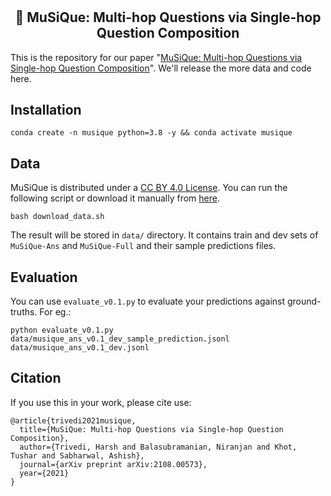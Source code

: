 # <h2 align="center"> :musical_note: MuSiQue: Multi-hop Questions via Single-hop Question Composition </h2>

This is the repository for our paper "[MuSiQue: Multi-hop Questions via Single-hop Question Composition](https://arxiv.org/pdf/2108.00573.pdf)". We'll release the more data and code here.

## Installation

```
conda create -n musique python=3.8 -y && conda activate musique
```

## Data

MuSiQue is distributed under a [CC BY 4.0 License](https://creativecommons.org/licenses/by/4.0/). You can run the following script or download it manually from [here](https://drive.google.com/file/d/1QC6PRRnIWJ8Z1NBccO04K8CIfZBIdJ8p/view?usp=sharing).

```
bash download_data.sh
```

The result will be stored in `data/` directory. It contains train and dev sets of `MuSiQue-Ans` and `MuSiQue-Full` and their sample predictions files.


## Evaluation

You can use `evaluate_v0.1.py` to evaluate your predictions against ground-truths. For eg.:

```
python evaluate_v0.1.py data/musique_ans_v0.1_dev_sample_prediction.jsonl data/musique_ans_v0.1_dev.jsonl
```

## Citation

If you use this in your work, please cite use:

```
@article{trivedi2021musique,
  title={MuSiQue: Multi-hop Questions via Single-hop Question Composition},
  author={Trivedi, Harsh and Balasubramanian, Niranjan and Khot, Tushar and Sabharwal, Ashish},
  journal={arXiv preprint arXiv:2108.00573},
  year={2021}
}
```
